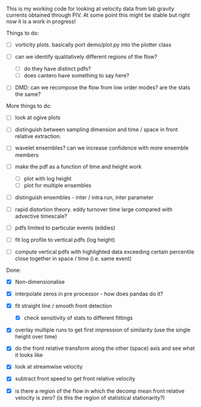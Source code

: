 This is my working code for looking at velocity data from lab gravity currents
obtained through PIV. At some point this might be stable but right now it is a
work in progress!

Things to do:

- [ ] vorticity plots. basically port demo/plot.py into the plotter
  class

- [ ] can we identify qualitatively different regions of the flow?
    - [ ] do they have distinct pdfs?
    - [ ] does cantero have something to say here?

- [ ] DMD: can we recompose the flow from low order modes? are the
  stats the same?


More things to do:

- [ ] look at ogive plots

- [ ] distinguish between sampling dimension and time / space in
  front relative extraction.

- [ ] wavelet ensembles? can we increase confidence with more
  ensemble members

- [ ] make the pdf as a function of time and height work
    - [ ] plot with log height
    - [ ] plot for multiple ensembles

- [ ] distinguish ensembles - inter / intra run, inter parameter

- [ ] rapid distortion theory. eddy turnover time large compared
  with advective timescale?

- [ ] pdfs limited to particular events (eddies)

- [ ] fit log profile to vertical pdfs (log height)

- [ ] compute vertical pdfs with highlighted data exceeding certain
  percentile close together in space / time (i.e. same event)


Done:

- [x] Non-dimensionalise

- [x] interpolate zeros in pre processor - how does pandas do it?

- [x] fit straight line / smooth front detection
    - [x] check sensitivity of stats to different fittings

- [x] overlay multiple runs to get first impression of similarity
  (use the single height over time)

- [x] do the front relative transform along the other (space) axis
  and see what it looks like

- [x] look at streamwise velocity
- [x] subtract front speed to get front relative velocity
- [x] is there a region of the flow in which the decomp mean front
  relative velocity is zero? (is this the region of statistical
  stationarity?)
